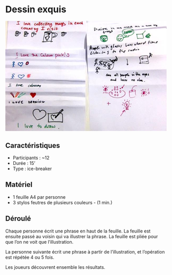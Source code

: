 # Dessin exquis

![Dessin exquis](/media/dessin-exquis.jpg)

## Caractéristiques
* Participants : ~12
* Durée : 15’
* Type : ice-breaker

## Matériel
* 1 feuille A4 par personne
* 3 stylos feutres de plusieurs couleurs - (1 min.)

## Déroulé
Chaque personne écrit une phrase en haut de la feuille. La feuille est ensuite passé au voisin qui va illustrer la phrase. La feuille est pliée pour que l’on ne voit que l’illustration.  

La personne suivante écrit une phrase à partir de l’illustration, et l’opération est répétée 4 ou 5 fois.

Les joueurs découvrent ensemble les résultats.
